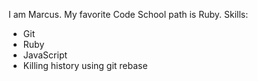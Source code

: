 I am Marcus.
My favorite Code School path is Ruby.
Skills:
* Git
* Ruby
* JavaScript
* Killing history using git rebase
